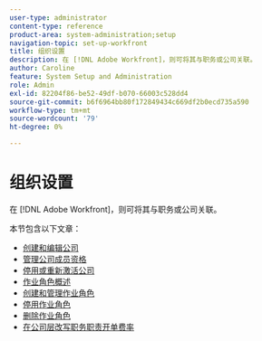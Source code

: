 ```yaml
---
user-type: administrator
content-type: reference
product-area: system-administration;setup
navigation-topic: set-up-workfront
title: 组织设置
description: 在 [!DNL Adobe Workfront]，则可将其与职务或公司关联。
author: Caroline
feature: System Setup and Administration
role: Admin
exl-id: 82204f86-be52-49df-b070-66003c528dd4
source-git-commit: b6f6964bb80f172849434c669df2b0ecd735a590
workflow-type: tm+mt
source-wordcount: '79'
ht-degree: 0%

---
```


# 组织设置

在 [!DNL Adobe Workfront]，则可将其与职务或公司关联。

本节包含以下文章：

* [创建和编辑公司](../../../administration-and-setup/set-up-workfront/organizational-setup/create-and-edit-companies.md)
* [管理公司成员资格](../../../administration-and-setup/set-up-workfront/organizational-setup/manage-company-memberships.md)
* [停用或重新激活公司](../../../administration-and-setup/set-up-workfront/organizational-setup/deactivate-a-company.md)
* [作业角色概述](../../../administration-and-setup/set-up-workfront/organizational-setup/job-role-overview.md)
* [创建和管理作业角色](../../../administration-and-setup/set-up-workfront/organizational-setup/create-manage-job-roles.md)
* [停用作业角色](../../../administration-and-setup/set-up-workfront/organizational-setup/deactivate-job-roles.md)
* [删除作业角色](../../../administration-and-setup/set-up-workfront/organizational-setup/delete-job-roles.md)
* [在公司层改写职务职责开单费率](../../../administration-and-setup/set-up-workfront/organizational-setup/override-job-role-billing-rates-company-level.md)

